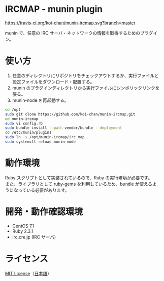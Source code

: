 # IRCMAP - munin plugin

https://travis-ci.org/koi-chan/munin-ircmap.svg?branch=master

munin で、任意の IRC サーバ・ネットワークの情報を取得するためのプラグイン。

# 使い方

1. 任意のディレクトリにリポジトリをチェックアウトするか、実行ファイルと設定ファイルをダウンロード・配置する。
2. munin のプラグインディレクトリから実行ファイルにシンボリックリンクを張る。
3. munin-node を再起動する。

```bash
cd /opt
sudo git clone https://github.com/koi-chan/munin-ircmap.git
cd munin-ircmap
sudo vi config.rb
sudo bundle install --path vendor/bundle --deployment
cd /etc/munin/plugins
sudo ln -s /opt/munin-ircmap/irc_map .
sudo systemctl reload munin-node
```

# 動作環境

Ruby スクリプトとして実装されているので、Ruby の実行環境が必要です。  
また、ライブラリとして ruby-gems を利用しているため、bundle が使えるようになっている必要があります。

# 開発・動作確認環境

* CentOS 7.1
* Ruby 2.3.1
* irc.cre.jp (IRC サーバ)

# ライセンス

[MIT License](LICENSE)（[日本語](LICENSE.ja)）
